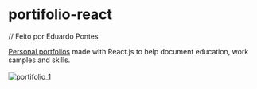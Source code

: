 # portifolio-react
// Feito por Eduardo Pontes

<a href="https://eduardopontes.netlify.app/">Personal portfolios</a> made with React.js to help document education, work samples and skills. 
<br><br>
![portifolio_1](https://user-images.githubusercontent.com/64506852/188530549-0d2e84eb-a859-471e-9ea9-b1de0a79070f.jpg)

